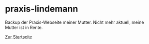 # praxis-lindemann
Backup der Praxis-Webseite meiner Mutter. Nicht mehr aktuell, meine Mutter ist in Rente.

[Zur Startseite](https://nilslindemann.github.io/praxis-lindemann/index.html)
